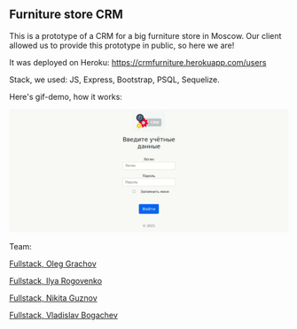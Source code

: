 ## Furniture store CRM

This is a prototype of a CRM for a big furniture store in Moscow. Our client allowed us to provide this prototype in public, so here we are!

It was deployed on Heroku: https://crmfurniture.herokuapp.com/users

Stack, we used: JS, Express, Bootstrap, PSQL, Sequelize.

Here's gif-demo, how it works:

<img width="600" alt="gif-demo-the-colour-of-music" src="./CRM.gif">

Team:

<p><a href='https://github.com/olegTheCoder'>Fullstack, Oleg Grachov</a></p>
<p><a href='https://github.com/rogovenko'>Fullstack, Ilya Rogovenkо </a></p>
<p><a href='https://github.com/RoofDestroyer'>Fullstack, Nikita Guznov </a></p>
<p><a href='https://github.com/Valb0g'>Fullstack, Vladislav Bogachev </a></p>
